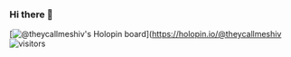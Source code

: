 ### Hi there 👋

<!--
**helloshiv01/helloshiv01** is a ✨ _special_ ✨ repository because its `README.md` (this file) appears on your GitHub profile.

Here are some ideas to get you started:

- 🔭 I’m currently working on ...
- 🌱 I’m currently learning ...
- 👯 I’m looking to collaborate on ...
- 🤔 I’m looking for help with ...
- 💬 Ask me about ...
- 📫 How to reach me: ...
- 😄 Pronouns: ...
- ⚡ Fun fact: ...
-->
[![@theycallmeshiv's Holopin board](https://holopin.me/theycallmeshiv)](https://holopin.io/@theycallmeshiv
![visitors](https://visitor-badge.laobi.icu/badge?page_id=helloshiv01.visitor-badge)
